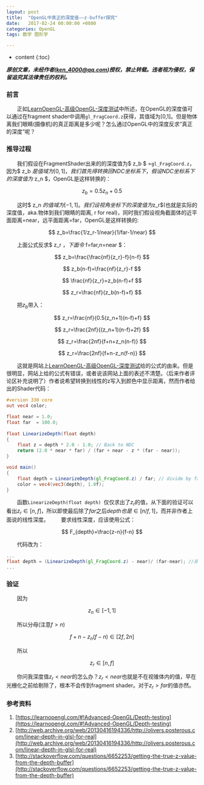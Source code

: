 ```yaml
---
layout: post
title:  "OpenGL中真正的深度值——z-buffer探究"
date:   2017-02-24 00:00:00 +0800
categories: OpenGL
tags: 数学 图形学

---
```


* content
{:toc}


***原创文章，未经作者(ken_4000@qq.com)授权，禁止转载。违者视为侵权，保留追究其法律责任的权利。***

### 前言
  正如[LearnOpenGL-高级OpenGL-深度测试](https://learnopengl.com/#!Advanced-OpenGL/Depth-testing)中所述，在OpenGL的深度值可以通过在fragment shader中调用`gl_FragCoord.z`获得，其值域为[0,1]。但是物体离我们眼睛(摄像机)的真正距离是多少呢？怎么通过OpenGL中的深度反求“真正的深度”呢？

### 推导过程

  我们假设在FragmentShader出来的的深度值为$ z_b $ =`gl_FragCoord.z`，因为$ z_b $是值域为[0,1]，我们首先得转换回NDC坐标系下，假设NDC坐标系下的深度值为$ z_n $，OpenGL是这样转换的：  
  
$$
z_b=0.5z_n+0.5
$$

  这时$ z_n $的值域为[-1,1]。 
  我们设视角坐标下的深度值为$z_r$(也就是实际的深度值，aka.物体到我们眼睛的距离, r for real)，同时我们假设视角截面体的近平面距离=near，远平面距离=far，OpenGL是这样转换的:  
  
$$
z_b=\frac{1/z_r-1/near}{1/far-1/near}
$$

  上面公式反求$ z_r $，下面令$ f=far,n=near $：

$$
z_b=\frac{\frac{nf}{z_r}-f}{n-f}
$$

$$
z_b(n-f)=\frac{nf}{z_r}-f
$$

$$
\frac{nf}{z_r}=z_b(n-f)+f
$$

$$
z_r=\frac{nf}{z_b(n-f)+f}
$$

  把$z_b$带入：

$$
z_r=\frac{nf}{0.5(z_n+1)(n-f)+f}
$$

$$
z_r=\frac{2nf}{(z_n+1)(n-f)+2f}
$$

$$
z_r=\frac{2nf}{f+n+z_n(n-f)}
$$

$$
z_r=\frac{2nf}{f+n-z_n(f-n)}
$$

  这就是网站上[LearnOpenGL-高级OpenGL-深度测试](https://learnopengl.com/#!Advanced-OpenGL/Depth-testing)给的公式的由来。但是很明显，网站上给的公式有错误，或者说该网站上面的表述不清楚。（后来作者评论区补充说明了）作者说希望转换到线性的z写入到颜色中显示距离，然而作者给出的Shader代码：
```glsl
#version 330 core
out vec4 color;

float near = 1.0; 
float far  = 100.0; 
  
float LinearizeDepth(float depth) 
{
    float z = depth * 2.0 - 1.0; // Back to NDC 
    return (2.0 * near * far) / (far + near - z * (far - near));	
}

void main()
{             
    float depth = LinearizeDepth(gl_FragCoord.z) / far; // divide by far for demonstration
    color = vec4(vec3(depth), 1.0f);
}
```
  函数`LinearizeDepth(float depth) `仅仅求出了$z_r$的值，从下面的验证可以看出$z_r\in[n,f]$，所以即使最后除了$far$之后$depth也是\in[n/f,1]$，而并非作者上面说的线性深度。
  要求线性深度，应该使用公式：
  
$$
F_{depth}=\frac{z-n}{f-n}
$$

  代码改为：
```glsl
...
float depth = (LinearizeDepth(gl_FragCoord.z) - near)/ (far-near); //非线性转线性
...
```

### 验证
  因为

$$
z_n\in[-1,1]
$$

  所以分母(注意$f>n$)

$$
{f+n-z_n(f-n)}\in[2f,2n]
$$

  所以

$$
z_r\in[n,f]
$$

  你问我深度值$z_r < near$的怎么办？$z_r < near$也就是不在视锥体内的值，早在光栅化之前给剔除了，根本不会传到fragment shader。对于$z_r > far$的值亦然。

  
### 参考资料
1. [https://learnopengl.com/#!Advanced-OpenGL/Depth-testing](https://learnopengl.com/#!Advanced-OpenGL/Depth-testing)
2. [http://web.archive.org/web/20130416194336/http://olivers.posterous.com/linear-depth-in-glsl-for-real](http://web.archive.org/web/20130416194336/http://olivers.posterous.com/linear-depth-in-glsl-for-real)
2. [http://stackoverflow.com/questions/6652253/getting-the-true-z-value-from-the-depth-buffer](http://stackoverflow.com/questions/6652253/getting-the-true-z-value-from-the-depth-buffer)
